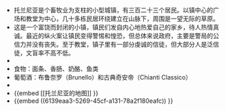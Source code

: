 - 托兰尼亚是个畜牧业为支柱的小型城镇，有三百二十三个居民。以镇中心的广场和教堂为中心，几十多栋民居环绕建立在山脉下，周围是一望无际的草原。
- 这是一个富饶而封闭的小镇，镇民们发自内心地热爱自己的家乡，待人热情真诚。最近的纵火案让镇民变得警惕和惶恐，但总体来说政府，主要是警局的公信力并没有丧失。至于教堂，镇子里有一部分虔诚的信徒，但大部分人是泛信徒，文盲率不高不低。
-
- 食物：面条、香肠、奶酪、鱼类
- 葡萄酒：布鲁奈罗（Brunello）和古典奇安帝（Chianti Classico）
-
- {{embed [[托兰尼亚的地图]] }}
- {{embed ((6139eaa3-5269-45cf-a131-78a2f180eafc)) }}